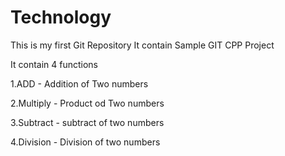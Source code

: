 # Technology
This is my first Git Repository
It contain Sample GIT CPP Project

It contain 4 functions

1.ADD - Addition of Two numbers

2.Multiply - Product od Two numbers

3.Subtract - subtract of two numbers

4.Division - Division of two numbers
